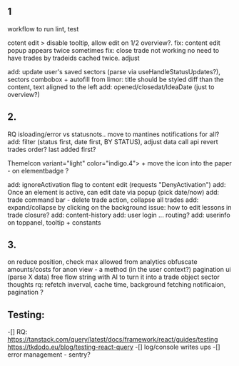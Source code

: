 ## 1

workflow to run lint, test

cotent edit > disable tooltip, allow edit on 1/2 overview?.
fix: content edit popup appears twice sometimes
fix: close trade not working
no need to have trades by tradeids cached twice. adjust

add: update user's saved sectors (parse via useHandleStatusUpdates?), sectors combobox + autofill
from limor: title should be styled diff than the content, text aligned to the left
add: opened/closedat/IdeaDate (just to overview?)

## 2.

RQ isloading/error vs statusnots.. move to mantines notifications for all?
add: filter (status first, date first, BY STATUS), adjust data call api
revert trades order? last added first?

ThemeIcon variant="light" color="indigo.4"> + move the icon into the paper - on elementbadge ?

add: ignoreActivation flag to content edit (requests "DenyActivation")
add: Once an element is active, can edit date via popup (pick date/now)
add: trade command bar - delete trade action, collapse all trades
add: expand/collapse by clicking on the background
issue: how to edit lessons in trade closure?
add: content-history
add: user login ... routing?
add: userinfo on toppanel, tooltip + constants

## 3.

on reduce position, check max allowed from analytics
obfuscate amounts/costs for anon view - a method (in the user context?)
pagination ui (parse X data)
free flow string with AI to turn it into a trade object
sector thoughts
rq: refetch inverval, cache time, background fetching notificaion, pagination ?

## Testing:

-[] RQ: https://tanstack.com/query/latest/docs/framework/react/guides/testing
https://tkdodo.eu/blog/testing-react-query
-[] log/console writes ups
-[] error management - sentry?
